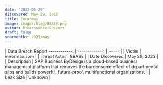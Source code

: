 ```yaml
---
date: '2023-05-29'
discovered: May 29, 2023
title: Innormax
image: images/blog/8BASE.png
author: Breachsense Support
draft: false
yearmonths: 2023/may
---
```



| Data Breach Report
------------:     |:-------------:    | :-----:|
| Victim      | innormax.com      | 
| Threat Actor      | 8BASE      | 
| Date Discovered      | May 29, 2023      | 
| Description      | SAP Business ByDesign is a cloud-based business management platform that removes the burdensome effect of departmental silos and builds powerful, future-proof, multifunctional organizations.      | 
| Leak Size      | Unknown      | 

